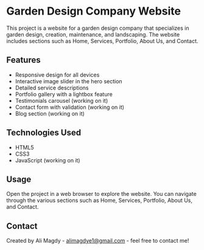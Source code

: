 # Garden Design Company Website

This project is a website for a garden design company that specializes in garden design, creation, maintenance, and landscaping. The website includes sections such as Home, Services, Portfolio, About Us, and Contact.


## Features

- Responsive design for all devices
- Interactive image slider in the hero section
- Detailed service descriptions
- Portfolio gallery with a lightbox feature
- Testimonials carousel (working on it)
- Contact form with validation (working on it)
- Blog section (working on it)


## Technologies Used

- HTML5
- CSS3
- JavaScript (working on it)


## Usage

Open the project in a web browser to explore the website. You can navigate through the various sections such as Home, Services, Portfolio, About Us, and Contact.
  

## Contact

Created by Ali Magdy - alimagdye1@gmail.com - feel free to contact me!

